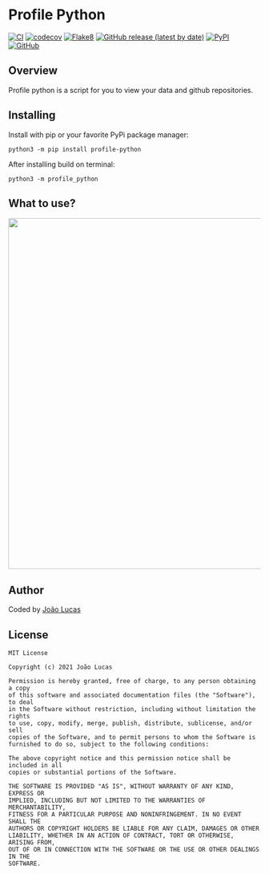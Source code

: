 # Profile Python

[![CI](https://github.com/joaolfp/profile-python/actions/workflows/CI.yml/badge.svg)](https://github.com/joaolfp/profile-python/actions/workflows/CI.yml)
[![codecov](https://codecov.io/gh/heroesofcode/profile-python/branch/master/graph/badge.svg?token=TDUTA1UY6N)](https://codecov.io/gh/heroesofcode/profile-python)
[![Flake8](https://img.shields.io/badge/codestyle-flake8-yellow)](https://flake8.pycqa.org/en/latest/)
[![GitHub release (latest by date)](https://img.shields.io/github/v/release/joaolfp/profile-python)](https://github.com/joaolfp/profile-python/releases)
[![PyPI](https://img.shields.io/pypi/v/profile-python)](https://pypi.org/project/profile-python/)
[![GitHub](https://img.shields.io/github/license/joaolfp/profile-python)](https://github.com/joaolfp/profile-python/blob/master/LICENSE)

## Overview
Profile python is a script for you to view your data and github repositories.

## Installing
Install with pip or your favorite PyPi package manager:
```
python3 -m pip install profile-python
```

After installing build on terminal:
```
python3 -m profile_python
```

## What to use?
<img src="https://github.com/joaolfp/profile-python/assets/example.jpg" width="550px" height="700px">

## Author
Coded by [João Lucas](https://github.com/joaolfp)

## License

```
MIT License

Copyright (c) 2021 João Lucas

Permission is hereby granted, free of charge, to any person obtaining a copy
of this software and associated documentation files (the "Software"), to deal
in the Software without restriction, including without limitation the rights
to use, copy, modify, merge, publish, distribute, sublicense, and/or sell
copies of the Software, and to permit persons to whom the Software is
furnished to do so, subject to the following conditions:

The above copyright notice and this permission notice shall be included in all
copies or substantial portions of the Software.

THE SOFTWARE IS PROVIDED "AS IS", WITHOUT WARRANTY OF ANY KIND, EXPRESS OR
IMPLIED, INCLUDING BUT NOT LIMITED TO THE WARRANTIES OF MERCHANTABILITY,
FITNESS FOR A PARTICULAR PURPOSE AND NONINFRINGEMENT. IN NO EVENT SHALL THE
AUTHORS OR COPYRIGHT HOLDERS BE LIABLE FOR ANY CLAIM, DAMAGES OR OTHER
LIABILITY, WHETHER IN AN ACTION OF CONTRACT, TORT OR OTHERWISE, ARISING FROM,
OUT OF OR IN CONNECTION WITH THE SOFTWARE OR THE USE OR OTHER DEALINGS IN THE
SOFTWARE.
```
